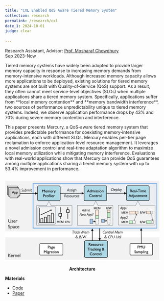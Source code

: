 ```yaml
---
title: "CXL Enabled QoS Aware Tiered Memory System"
collection: research
permalink: /research/cxl
date_1: 2024-10-01
judge: clear

---
```

<p>Research Assistant, Advisor: <a href="https://symbioticlab.org/">Prof. Mosharaf Chowdhury</a> <br>Sep 2023-Now</p>
Tiered memory systems have widely been adopted to provide larger memory capacity in response to increasing memory demands from memory-intensive workloads.
Although increased memory capacity allows more applications to be deployed, existing solutions for tiered memory systems are not built with Quality-of-Service (QoS) support.
As a result, they often cannot meet service-level objectives (SLOs) when multiple applications share a tiered memory system.
Specifically, applications suffer from **local memory contention** and **memory bandwidth interference**, two sources of performance unpredictability unique to tiered memory systems.
Indeed, we observe application performance drops by 43% and 70% during severe memory contention and interference.

This paper presents Mercury, a QoS-aware tiered memory system that provides predictable performance for coexisting memory-intensive applications, each with different SLOs.
Mercury enables per-tier page reclamation to enforce application-level resource management.
It leverages a novel admission control and real-time adaptation algorithm to maximize local memory utilization while mitigating memory interference.
Evaluations with real-world applications show that Mercury can provide QoS guarantees among multiple applications sharing a tiered memory system with up to 53.4% improvement in performance.

<br>
<img src='/images/mercury_overview.png'>
<p><center><b>Architecture</b></center></p>

**Materials**
<ul>
<li><a href="#">Code</a></li>
<li><a href="#">Paper</a></li> 
</ul>
